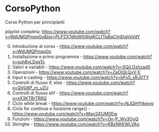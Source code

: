 # CorsoPython
Corso Python per principianti

playlist completa: https://www.youtube.com/watch?v=WdUMQPmpp0o&list=PLPZX7dfqWSWgIKCLfTpBaCjlnEtaVsVdY

00. Introduzione al corso - https://www.youtube.com/watch?v=WdUMQPmpp0o
01. Installazione e primo programma - https://www.youtube.com/watch?v=suh8vLDxqTc
02. Valori e variabili - https://www.youtube.com/watch?v=SQiLOzhzad0
03. Operazioni - https://www.youtube.com/watch?v=ZaOlQLQvV-E
04. Input e casting - https://www.youtube.com/watch?v=bFo5_sRJDTY
05. Controlli di flusso if, else - https://www.youtube.com/watch?v=QVG6P_m_uZU
06. Controlli di flusso elif - https://www.youtube.com/watch?v=xX3KTBrTR8Q
07. Ciclo while break - https://www.youtube.com/watch?v=NJQiHYtkwyo
08. Ciclo for continue e funzione range() - https://www.youtube.com/watch?v=Mqn241JM0Ew
09. Funzioni - https://www.youtube.com/watch?v=On-P_Wv3OvQ
10. Stringhe - https://www.youtube.com/watch?v=KBzNKKWLVAg
